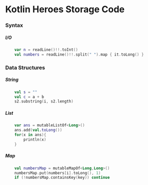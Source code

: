 # Kotlin Heroes Storage Code

### Syntax
##### I/O
```kotlin
    var n = readLine()!!.toInt()
    val numbers = readLine()!!.split(" ").map { it.toLong() }
```

### Data Structures

##### String
```kotlin
    val s = ""
    val c = a + b
    s2.substring(i, s2.length)
```

##### List
```kotlin
    var ans = mutableListOf<Long>()
    ans.add(val.toLong())
    for(x in ans){
        println(x)  
    }
```


##### Map
```kotlin
    val numbersMap = mutableMapOf<Long,Long>()
    numbersMap.put(numbers[i].toLong(), 1)
    if (!numbersMap.containsKey(key)) continue
```
